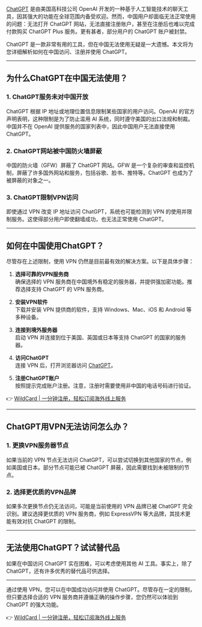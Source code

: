 [ChatGPT](https://bit.ly/bewildcard) 是由美国高科技公司 OpenAI 开发的一种基于人工智能技术的聊天工具，因其强大的功能在全球范围内备受欢迎。然而，中国用户却面临无法正常使用的问题：无法打开 ChatGPT 网站，无法直接注册账户，甚至在注册后也难以完成付款购买 ChatGPT Plus 服务。更有甚者，部分用户的 ChatGPT 账户被封禁。

ChatGPT 是一款非常有用的工具，但在中国无法使用无疑是一大遗憾。本文将为您详细解析如何在中国访问、注册并使用 ChatGPT。

---

## 为什么ChatGPT在中国无法使用？

### 1. ChatGPT服务未对中国开放

ChatGPT 根据 IP 地址或地理位置信息限制某些国家的用户访问。OpenAI 的官方声明表明，这种限制是为了防止滥用 AI 系统，同时遵守美国的出口法规和制裁。中国并不在 OpenAI 提供服务的国家列表中，因此中国用户无法直接使用 ChatGPT。

### 2. ChatGPT网站被中国防火墙屏蔽

中国的防火墙（GFW）屏蔽了 ChatGPT 网站。GFW 是一个复杂的审查和监控机制，屏蔽了许多国外网站和服务，包括谷歌、脸书、推特等。ChatGPT 也成为了被屏蔽的对象之一。

### 3. ChatGPT限制VPN访问

即使通过 VPN 改变 IP 地址访问 ChatGPT，系统也可能检测到 VPN 的使用并限制服务。这使得部分用户即使翻墙成功，也无法正常使用 ChatGPT。

---

## 如何在中国使用ChatGPT？

尽管存在上述限制，使用 VPN 仍然是目前最有效的解决方案。以下是具体步骤：

1. **选择可靠的VPN服务商**  
   确保选择的 VPN 服务商在中国境外有稳定的服务器，并提供强加密功能。推荐选择支持 ChatGPT 的 VPN 服务商。

2. **安装VPN软件**  
   下载并安装 VPN 提供商的软件，支持 Windows、Mac、iOS 和 Android 等多种设备。

3. **连接到境外服务器**  
   启动 VPN 并连接到位于美国、英国或日本等支持 ChatGPT 的国家的服务器。

4. **访问ChatGPT**  
   连接 VPN 后，打开浏览器访问 [ChatGPT](https://bit.ly/bewildcard)。

5. **注册ChatGPT账户**  
   按照提示完成账户注册。注意，注册时需要使用非中国的电话号码进行验证。

👉 [WildCard | 一分钟注册，轻松订阅海外线上服务](https://bit.ly/bewildcard)

---

## ChatGPT用VPN无法访问怎么办？

### 1. 更换VPN服务器节点

如果当前的 VPN 节点无法访问 ChatGPT，可以尝试切换到其他国家的节点，例如美国或日本。部分节点可能已被 ChatGPT 屏蔽，因此需要找到未被限制的节点。

### 2. 选择更优质的VPN品牌

如果多次更换节点仍无法访问，可能是当前使用的 VPN 品牌已被 ChatGPT 完全识别。建议选择更优质的 VPN 服务商，例如 ExpressVPN 等大品牌，其技术更能有效对抗 ChatGPT 的限制。

---

## 无法使用ChatGPT？试试替代品

如果在中国访问 ChatGPT 实在困难，可以考虑使用其他 AI 工具。事实上，除了 ChatGPT，还有许多优秀的替代品可供选择。

---

通过使用 VPN，您可以在中国成功访问并使用 ChatGPT。尽管存在一定的限制，但只要选择合适的 VPN 服务商并遵循正确的操作步骤，您仍然可以体验到 ChatGPT 的强大功能。

👉 [WildCard | 一分钟注册，轻松订阅海外线上服务](https://bit.ly/bewildcard)